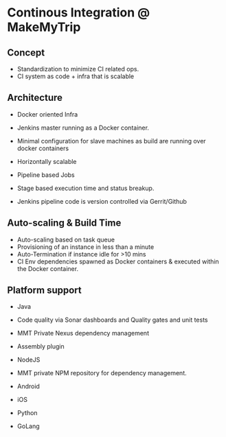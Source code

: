 # Continous Integration @ MakeMyTrip

## Concept

* Standardization to minimize CI related ops.
* CI system as code + infra that is scalable

## Architecture

* Docker oriented Infra

 * Jenkins master running as a Docker container.
 * Minimal configuration for slave machines as build are running over docker containers
 * Horizontally scalable

* Pipeline based Jobs

 * Stage based execution time and status breakup.
 * Jenkins pipeline code is version controlled via Gerrit/Github


## Auto-scaling & Build Time

* Auto-scaling based on task queue
* Provisioning of an instance in less than a minute
* Auto-Termination if instance idle for >10 mins
* CI Env dependencies spawned as Docker containers & executed within the Docker container.

## Platform support

* Java

 * Code quality via Sonar dashboards and Quality gates and unit tests
 * MMT Private Nexus dependency management
 * Assembly plugin

* NodeJS

 * MMT private NPM repository for dependency management.

* Android

* iOS

* Python

* GoLang

